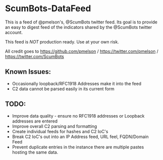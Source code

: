 # ScumBots-DataFeed
This is a feed of @pmelson's, @ScumBots twitter feed. Its goal is to provide an easy to digest feed of the indicators shared by the @ScumBots twitter account.

This feed is *NOT* production ready. Use at your own risk.

All credit goes to https://github.com/pmelson / https://twitter.com/pmelson / https://twitter.com/ScumBots

## Known Issues:
* Occasionally loopback/RFC1918 Addresses make it into the feed
* C2 data cannot be parsed easily in its current form

## TODO:
* Improve data quality - ensure no RFC1918 addresses or Loopback addresses are entered
* Improve overall C2 parsing and formatting
* Create individual feeds for hashes and C2 IoC's
* Break C2 IoC's out into an IP Address feed, URL feel, FQDN/Domain Feed
* Prevent duplicate entries in the instance there are multiple pastes hosting the same data.
